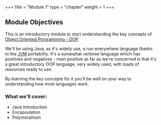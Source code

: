 +++
title = "Module 1"
type = "chapter"
weight = 1
+++

## Module Objectives

This is an introductory module to start understanding the key concepts of [Object Oriented Programming - OOP](https://www.geeksforgeeks.org/introduction-of-object-oriented-programming/).

We'll be using Java, as it's widely use, a run-everywhere language thanks to the [JVM](https://www.geeksforgeeks.org/jvm-works-jvm-architecture/) portability. It's a somewhat verbose language which has positives and negatives - main positive as far as we're concerned is that it's a great introductory OOP language, very widely used, with loads of resources ready to use.

By learning the key concepts for it you'll be well on your way to understanding how most languages work.

### What we'll cover:
* Java Introduction
* Encapsulation
* Polymorphism
